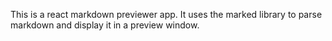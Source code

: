 This is a react markdown previewer app. It uses the marked library to parse markdown and display it in a preview window.